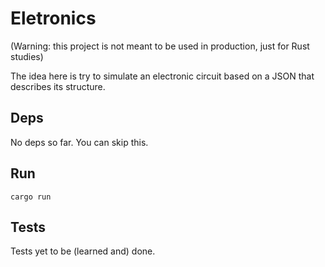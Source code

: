 # Eletronics

(Warning: this project is not meant to be used in production, just for Rust studies)

The idea here is try to simulate an electronic circuit based on a JSON that describes its structure.

## Deps

No deps so far. You can skip this.

## Run
```
cargo run
```

## Tests

Tests yet to be (learned and) done.
